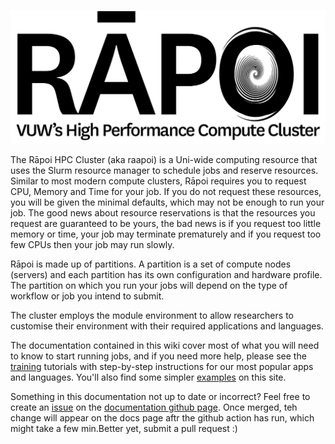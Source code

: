![Rapoi_logo](img/Raapoi_logo.png)

The Rāpoi HPC Cluster (aka raapoi) is a Uni-wide computing
resource that uses the Slurm resource manager to schedule jobs and reserve
resources.  Similar to most modern compute clusters, Rāpoi requires you to
request CPU, Memory and Time for your job.  If you do not request these
resources, you will be given the minimal defaults, which may not be enough to
run your job.  The good news about resource reservations is that the resources
you request are guaranteed to be yours, the bad news is if you request too
little memory or time, your job may terminate prematurely and if you request too
few CPUs then your job may run slowly.

Rāpoi is made up of partitions.  A partition is a set of compute nodes
(servers) and each partition has its own configuration and hardware profile.
The partition on which you run your jobs will depend on the type of workflow or
job you intend to submit.

The cluster employs the module environment to allow researchers to customise
their environment with their required applications and languages.  

The documentation contained in this wiki cover most of what you will need to
know to start running jobs, and if you need more help, please see the [training](training.md)
tutorials with step-by-step instructions for our most popular apps and
languages. You'll also find some simpler [examples](examples.md) on this site.

Something in this documentation not up to date or incorrect?  Feel free to create an [issue](https://github.com/vuw-research-computing/raapoi-docs/issues) on the [documentation github page](https://github.com/vuw-research-computing/raapoi-docs).  Once merged, teh change will appear on the docs page aftr the github action has run, which might take a few min.Better yet, submit a pull request :)